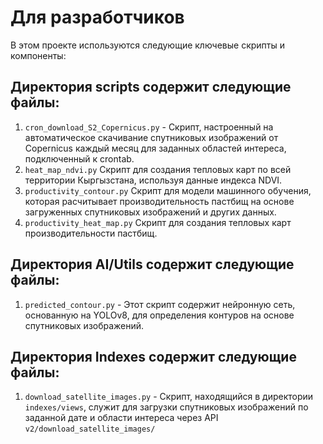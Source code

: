 # Для разработчиков

В этом проекте используются следующие ключевые скрипты и компоненты:

## Директория scripts содержит следующие файлы:

1. `cron_download_S2_Copernicus.py` -
   Скрипт, настроенный на автоматическое скачивание спутниковых изображений от Copernicus каждый месяц для заданных
   областей интереса, подключенный к crontab.
2. `heat_map_ndvi.py`
   Скрипт для создания тепловых карт по всей территории Кыргызстана, используя данные индекса NDVI.
3. `productivity_contour.py`
   Скрипт для модели машинного обучения, которая расчитывает производительность пастбищ на основе загруженных
   спутниковых изображений и других данных.
4. `productivity_heat_map.py`
   Скрипт для создания тепловых карт производительности пастбищ.

## Директория AI/Utils содержит следующие файлы:

1. `predicted_contour.py` -
   Этот скрипт содержит нейронную сеть, основанную на YOLOv8, для определения контуров на основе спутниковых
   изображений.

## Директория Indexes содержит следующие файлы:

1. `download_satellite_images.py` -
   Скрипт, находящийся в директории `indexes/views`, служит для загрузки спутниковых изображений по заданной дате и
   области интереса через API `v2/download_satellite_images/`